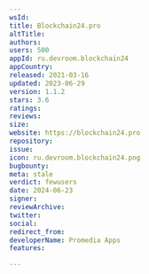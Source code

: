 ```yaml
---
wsId: 
title: Blockchain24.pro
altTitle: 
authors: 
users: 500
appId: ru.devroom.blockchain24
appCountry: 
released: 2021-03-16
updated: 2023-06-29
version: 1.1.2
stars: 3.6
ratings: 
reviews: 
size: 
website: https://blockchain24.pro
repository: 
issue: 
icon: ru.devroom.blockchain24.png
bugbounty: 
meta: stale
verdict: fewusers
date: 2024-06-23
signer: 
reviewArchive: 
twitter: 
social: 
redirect_from: 
developerName: Promedia Apps
features: 

---
```


